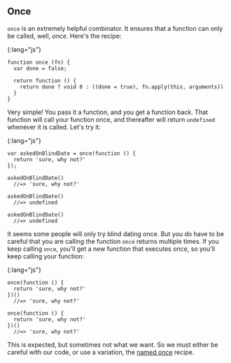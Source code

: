 ## Once

`once` is an extremely helpful combinator. It ensures that a function can only be called, well, *once*. Here's the recipe:

{:lang="js"}
~~~~~~~~
function once (fn) {
  var done = false;

  return function () {
    return done ? void 0 : ((done = true), fn.apply(this, arguments))
  }
}
~~~~~~~~

Very simple! You pass it a function, and you get a function back. That function will call your function once, and thereafter will return `undefined` whenever it is called. Let's try it:

{:lang="js"}
~~~~~~~~
var askedOnBlindDate = once(function () {
  return 'sure, why not?'
});

askedOnBlindDate()
  //=> 'sure, why not?'

askedOnBlindDate()
  //=> undefined

askedOnBlindDate()
  //=> undefined
~~~~~~~~

It seems some people will only try blind dating once. But you do have to be careful that you are calling the function `once` returns multiple times. If you keep calling `once`, you'll get a new function that executes once, so you'll keep calling your function:

{:lang="js"}
~~~~~~~~
once(function () {
  return 'sure, why not?'
})()
  //=> 'sure, why not?'

once(function () {
  return 'sure, why not?'
})()
  //=> 'sure, why not?'
~~~~~~~~

This is expected, but sometimes not what we want. So we must either be careful with our code, or use a variation, the [named once](#named-once) recipe.
